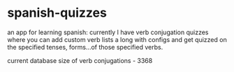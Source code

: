 # spanish-quizzes

an app for learning spanish: 
currently I have verb conjugation quizzes where you can add custom verb lists a long with configs and get quizzed on the specified tenses, forms...of those specified verbs. 

current database size of verb conjugations - 3368
